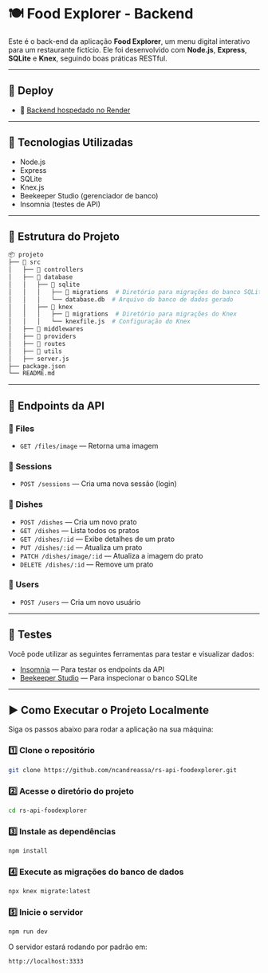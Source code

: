 # 🍽️ Food Explorer - Backend

Este é o back-end da aplicação **Food Explorer**, um menu digital interativo para um restaurante fictício. Ele foi desenvolvido com **Node.js**, **Express**, **SQLite** e **Knex**, seguindo boas práticas RESTful.

---

## 🚀 Deploy

- 🔗 [Backend hospedado no Render](https://rs-api-foodexplorer.onrender.com)

---

## 🧰 Tecnologias Utilizadas

- Node.js
- Express
- SQLite
- Knex.js
- Beekeeper Studio (gerenciador de banco)
- Insomnia (testes de API)

---

## 📁 Estrutura do Projeto

```bash
📦 projeto
├── 📁 src
│   ├── 📁 controllers
│   ├── 📁 database
│   │   ├── 📁 sqlite
│   │   │   ├── 📁 migrations  # Diretório para migrações do banco SQLite
│   │   │   └── database.db  # Arquivo do banco de dados gerado
│   │   ├── 📁 knex
│   │   │   ├── 📁 migrations  # Diretório para migrações do Knex
│   │   │   └── knexfile.js  # Configuração do Knex
│   ├── 📁 middlewares
│   ├── 📁 providers  
│   ├── 📁 routes
│   ├── 📁 utils
│   ├── server.js
├── package.json
└── README.md
```

---

## 🔗 Endpoints da API

### 📂 Files
- `GET /files/image` — Retorna uma imagem

### 📂 Sessions
- `POST /sessions` — Cria uma nova sessão (login)

### 📂 Dishes
- `POST /dishes` — Cria um novo prato
- `GET /dishes` — Lista todos os pratos
- `GET /dishes/:id` — Exibe detalhes de um prato
- `PUT /dishes/:id` — Atualiza um prato
- `PATCH /dishes/image/:id` — Atualiza a imagem do prato
- `DELETE /dishes/:id` — Remove um prato

### 📂 Users
- `POST /users` — Cria um novo usuário

---

## 🧪 Testes

Você pode utilizar as seguintes ferramentas para testar e visualizar dados:

- [Insomnia](https://insomnia.rest/download) — Para testar os endpoints da API
- [Beekeeper Studio](https://www.beekeeperstudio.io/) — Para inspecionar o banco SQLite

---

## ▶️ Como Executar o Projeto Localmente

Siga os passos abaixo para rodar a aplicação na sua máquina:

### 1️⃣ Clone o repositório

```bash
git clone https://github.com/ncandreassa/rs-api-foodexplorer.git
```

### 2️⃣ Acesse o diretório do projeto

```bash
cd rs-api-foodexplorer
```

### 3️⃣ Instale as dependências

```bash
npm install
```

### 4️⃣ Execute as migrações do banco de dados

```bash
npx knex migrate:latest
```

### 5️⃣ Inicie o servidor

```bash
npm run dev
```

O servidor estará rodando por padrão em:

```
http://localhost:3333
```
